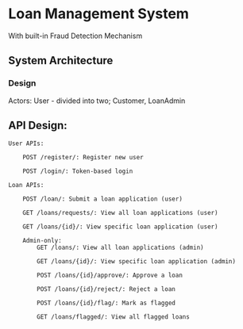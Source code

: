 # Loan Management System

With built-in Fraud Detection Mechanism

## System Architecture

### Design

Actors: User - divided into two; Customer, LoanAdmin

## API Design:

```
User APIs:

    POST /register/: Register new user

    POST /login/: Token-based login

Loan APIs:

    POST /loan/: Submit a loan application (user)

    GET /loans/requests/: View all loan applications (user)

    GET /loans/{id}/: View specific loan application (user)

    Admin-only:
        GET /loans/: View all loan applications (admin)

        GET /loans/{id}/: View specific loan application (admin)

        POST /loans/{id}/approve/: Approve a loan

        POST /loans/{id}/reject/: Reject a loan

        POST /loans/{id}/flag/: Mark as flagged

        GET /loans/flagged/: View all flagged loans
```
